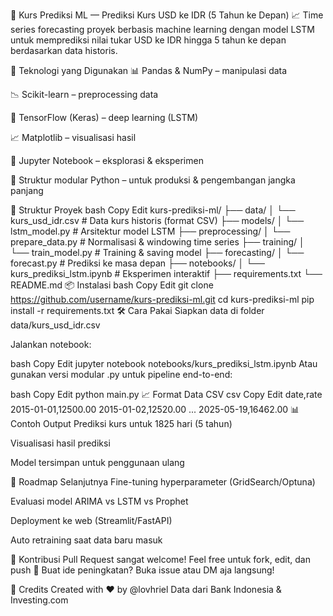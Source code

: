 💸 Kurs Prediksi ML — Prediksi Kurs USD ke IDR (5 Tahun ke Depan)
📈 Time series forecasting proyek berbasis machine learning dengan model LSTM untuk memprediksi nilai tukar USD ke IDR hingga 5 tahun ke depan berdasarkan data historis.

🧠 Teknologi yang Digunakan
📊 Pandas & NumPy – manipulasi data

📉 Scikit-learn – preprocessing data

🧠 TensorFlow (Keras) – deep learning (LSTM)

📈 Matplotlib – visualisasi hasil

📒 Jupyter Notebook – eksplorasi & eksperimen

🧪 Struktur modular Python – untuk produksi & pengembangan jangka panjang

📁 Struktur Proyek
bash
Copy
Edit
kurs-prediksi-ml/
├── data/
│   └── kurs_usd_idr.csv       # Data kurs historis (format CSV)
├── models/
│   └── lstm_model.py          # Arsitektur model LSTM
├── preprocessing/
│   └── prepare_data.py        # Normalisasi & windowing time series
├── training/
│   └── train_model.py         # Training & saving model
├── forecasting/
│   └── forecast.py            # Prediksi ke masa depan
├── notebooks/
│   └── kurs_prediksi_lstm.ipynb  # Eksperimen interaktif
├── requirements.txt
└── README.md
📦 Instalasi
bash
Copy
Edit
git clone https://github.com/username/kurs-prediksi-ml.git
cd kurs-prediksi-ml
pip install -r requirements.txt
🛠 Cara Pakai
Siapkan data di folder data/kurs_usd_idr.csv

Jalankan notebook:

bash
Copy
Edit
jupyter notebook notebooks/kurs_prediksi_lstm.ipynb
Atau gunakan versi modular .py untuk pipeline end-to-end:

bash
Copy
Edit
python main.py
📈 Format Data CSV
csv
Copy
Edit
date,rate
2015-01-01,12500.00
2015-01-02,12520.00
...
2025-05-19,16462.00
📊 Contoh Output
Prediksi kurs untuk 1825 hari (5 tahun)

Visualisasi hasil prediksi

Model tersimpan untuk penggunaan ulang

🧪 Roadmap Selanjutnya
 Fine-tuning hyperparameter (GridSearch/Optuna)

 Evaluasi model ARIMA vs LSTM vs Prophet

 Deployment ke web (Streamlit/FastAPI)

 Auto retraining saat data baru masuk

🤝 Kontribusi
Pull Request sangat welcome! Feel free untuk fork, edit, dan push 🚀
Buat ide peningkatan? Buka issue atau DM aja langsung!

👑 Credits
Created with ❤️ by @lovhriel
Data dari Bank Indonesia & Investing.com

